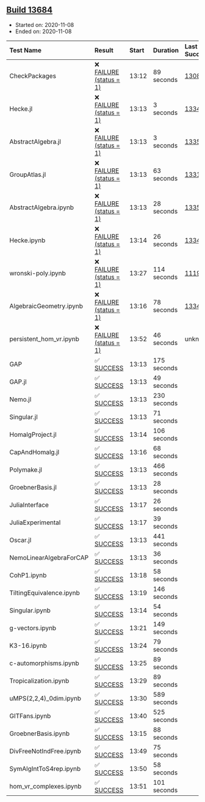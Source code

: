 ## [Build 13684](https://oscarci.mathematik.uni-kl.de/job/oscar/13684/)

* Started on: 2020-11-08
* Ended on: 2020-11-08

| Test Name    | Result | Start | Duration | Last Success | First Failure |
|:-------------|:-------|:------|:---------|:-------------|:--------------|
| CheckPackages | ❌ [FAILURE (status = 1)](https://oscarci.mathematik.uni-kl.de/job/oscar/13684/artifact/logs/build-13684/CheckPackages.log) | 13:12 | 89 seconds | [13085](https://oscarci.mathematik.uni-kl.de/job/oscar/13085/) | [13086](https://oscarci.mathematik.uni-kl.de/job/oscar/13086/) |
| Hecke.jl | ❌ [FAILURE (status = 1)](https://oscarci.mathematik.uni-kl.de/job/oscar/13684/artifact/logs/build-13684/Hecke.jl.log) | 13:13 | 3 seconds | [13341](https://oscarci.mathematik.uni-kl.de/job/oscar/13341/) | [13342](https://oscarci.mathematik.uni-kl.de/job/oscar/13342/) |
| AbstractAlgebra.jl | ❌ [FAILURE (status = 1)](https://oscarci.mathematik.uni-kl.de/job/oscar/13684/artifact/logs/build-13684/AbstractAlgebra.jl.log) | 13:13 | 3 seconds | [13355](https://oscarci.mathematik.uni-kl.de/job/oscar/13355/) | [13356](https://oscarci.mathematik.uni-kl.de/job/oscar/13356/) |
| GroupAtlas.jl | ❌ [FAILURE (status = 1)](https://oscarci.mathematik.uni-kl.de/job/oscar/13684/artifact/logs/build-13684/GroupAtlas.jl.log) | 13:13 | 63 seconds | [13311](https://oscarci.mathematik.uni-kl.de/job/oscar/13311/) | [13312](https://oscarci.mathematik.uni-kl.de/job/oscar/13312/) |
| AbstractAlgebra.ipynb | ❌ [FAILURE (status = 1)](https://oscarci.mathematik.uni-kl.de/job/oscar/13684/artifact/logs/build-13684/AbstractAlgebra.ipynb.log) | 13:13 | 28 seconds | [13355](https://oscarci.mathematik.uni-kl.de/job/oscar/13355/) | [13356](https://oscarci.mathematik.uni-kl.de/job/oscar/13356/) |
| Hecke.ipynb | ❌ [FAILURE (status = 1)](https://oscarci.mathematik.uni-kl.de/job/oscar/13684/artifact/logs/build-13684/Hecke.ipynb.log) | 13:14 | 26 seconds | [13341](https://oscarci.mathematik.uni-kl.de/job/oscar/13341/) | [13342](https://oscarci.mathematik.uni-kl.de/job/oscar/13342/) |
| wronski-poly.ipynb | ❌ [FAILURE (status = 1)](https://oscarci.mathematik.uni-kl.de/job/oscar/13684/artifact/logs/build-13684/wronski-poly.ipynb.log) | 13:27 | 114 seconds | [11192](https://oscarci.mathematik.uni-kl.de/job/oscar/11192/) | [11193](https://oscarci.mathematik.uni-kl.de/job/oscar/11193/) |
| AlgebraicGeometry.ipynb | ❌ [FAILURE (status = 1)](https://oscarci.mathematik.uni-kl.de/job/oscar/13684/artifact/logs/build-13684/AlgebraicGeometry.ipynb.log) | 13:16 | 78 seconds | [13341](https://oscarci.mathematik.uni-kl.de/job/oscar/13341/) | [13342](https://oscarci.mathematik.uni-kl.de/job/oscar/13342/) |
| persistent_hom_vr.ipynb | ❌ [FAILURE (status = 1)](https://oscarci.mathematik.uni-kl.de/job/oscar/13684/artifact/logs/build-13684/persistent_hom_vr.ipynb.log) | 13:52 | 46 seconds | unknown | unknown |
| GAP | ✅ [SUCCESS](https://oscarci.mathematik.uni-kl.de/job/oscar/13684/artifact/logs/build-13684/GAP.log) | 13:13 | 175 seconds |  |  |
| GAP.jl | ✅ [SUCCESS](https://oscarci.mathematik.uni-kl.de/job/oscar/13684/artifact/logs/build-13684/GAP.jl.log) | 13:13 | 49 seconds |  |  |
| Nemo.jl | ✅ [SUCCESS](https://oscarci.mathematik.uni-kl.de/job/oscar/13684/artifact/logs/build-13684/Nemo.jl.log) | 13:13 | 230 seconds |  |  |
| Singular.jl | ✅ [SUCCESS](https://oscarci.mathematik.uni-kl.de/job/oscar/13684/artifact/logs/build-13684/Singular.jl.log) | 13:13 | 71 seconds |  |  |
| HomalgProject.jl | ✅ [SUCCESS](https://oscarci.mathematik.uni-kl.de/job/oscar/13684/artifact/logs/build-13684/HomalgProject.jl.log) | 13:14 | 106 seconds |  |  |
| CapAndHomalg.jl | ✅ [SUCCESS](https://oscarci.mathematik.uni-kl.de/job/oscar/13684/artifact/logs/build-13684/CapAndHomalg.jl.log) | 13:16 | 68 seconds |  |  |
| Polymake.jl | ✅ [SUCCESS](https://oscarci.mathematik.uni-kl.de/job/oscar/13684/artifact/logs/build-13684/Polymake.jl.log) | 13:13 | 466 seconds |  |  |
| GroebnerBasis.jl | ✅ [SUCCESS](https://oscarci.mathematik.uni-kl.de/job/oscar/13684/artifact/logs/build-13684/GroebnerBasis.jl.log) | 13:13 | 28 seconds |  |  |
| JuliaInterface | ✅ [SUCCESS](https://oscarci.mathematik.uni-kl.de/job/oscar/13684/artifact/logs/build-13684/JuliaInterface.log) | 13:17 | 26 seconds |  |  |
| JuliaExperimental | ✅ [SUCCESS](https://oscarci.mathematik.uni-kl.de/job/oscar/13684/artifact/logs/build-13684/JuliaExperimental.log) | 13:17 | 39 seconds |  |  |
| Oscar.jl | ✅ [SUCCESS](https://oscarci.mathematik.uni-kl.de/job/oscar/13684/artifact/logs/build-13684/Oscar.jl.log) | 13:13 | 441 seconds |  |  |
| NemoLinearAlgebraForCAP | ✅ [SUCCESS](https://oscarci.mathematik.uni-kl.de/job/oscar/13684/artifact/logs/build-13684/NemoLinearAlgebraForCAP.log) | 13:13 | 36 seconds |  |  |
| CohP1.ipynb | ✅ [SUCCESS](https://oscarci.mathematik.uni-kl.de/job/oscar/13684/artifact/logs/build-13684/CohP1.ipynb.log) | 13:18 | 58 seconds |  |  |
| TiltingEquivalence.ipynb | ✅ [SUCCESS](https://oscarci.mathematik.uni-kl.de/job/oscar/13684/artifact/logs/build-13684/TiltingEquivalence.ipynb.log) | 13:19 | 146 seconds |  |  |
| Singular.ipynb | ✅ [SUCCESS](https://oscarci.mathematik.uni-kl.de/job/oscar/13684/artifact/logs/build-13684/Singular.ipynb.log) | 13:14 | 54 seconds |  |  |
| g-vectors.ipynb | ✅ [SUCCESS](https://oscarci.mathematik.uni-kl.de/job/oscar/13684/artifact/logs/build-13684/g-vectors.ipynb.log) | 13:21 | 149 seconds |  |  |
| K3-16.ipynb | ✅ [SUCCESS](https://oscarci.mathematik.uni-kl.de/job/oscar/13684/artifact/logs/build-13684/K3-16.ipynb.log) | 13:24 | 79 seconds |  |  |
| c-automorphisms.ipynb | ✅ [SUCCESS](https://oscarci.mathematik.uni-kl.de/job/oscar/13684/artifact/logs/build-13684/c-automorphisms.ipynb.log) | 13:25 | 89 seconds |  |  |
| Tropicalization.ipynb | ✅ [SUCCESS](https://oscarci.mathematik.uni-kl.de/job/oscar/13684/artifact/logs/build-13684/Tropicalization.ipynb.log) | 13:29 | 89 seconds |  |  |
| uMPS(2,2,4)_0dim.ipynb | ✅ [SUCCESS](https://oscarci.mathematik.uni-kl.de/job/oscar/13684/artifact/logs/build-13684/uMPS-2-2-4-_0dim.ipynb.log) | 13:30 | 589 seconds |  |  |
| GITFans.ipynb | ✅ [SUCCESS](https://oscarci.mathematik.uni-kl.de/job/oscar/13684/artifact/logs/build-13684/GITFans.ipynb.log) | 13:40 | 525 seconds |  |  |
| GroebnerBasis.ipynb | ✅ [SUCCESS](https://oscarci.mathematik.uni-kl.de/job/oscar/13684/artifact/logs/build-13684/GroebnerBasis.ipynb.log) | 13:15 | 88 seconds |  |  |
| DivFreeNotIndFree.ipynb | ✅ [SUCCESS](https://oscarci.mathematik.uni-kl.de/job/oscar/13684/artifact/logs/build-13684/DivFreeNotIndFree.ipynb.log) | 13:49 | 75 seconds |  |  |
| SymAlgIntToS4rep.ipynb | ✅ [SUCCESS](https://oscarci.mathematik.uni-kl.de/job/oscar/13684/artifact/logs/build-13684/SymAlgIntToS4rep.ipynb.log) | 13:50 | 58 seconds |  |  |
| hom_vr_complexes.ipynb | ✅ [SUCCESS](https://oscarci.mathematik.uni-kl.de/job/oscar/13684/artifact/logs/build-13684/hom_vr_complexes.ipynb.log) | 13:51 | 101 seconds |  |  |
